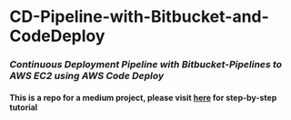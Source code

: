 # CD-Pipeline-with-Bitbucket-and-CodeDeploy
<h3><i>Continuous Deployment Pipeline with Bitbucket-Pipelines to AWS EC2 using AWS Code Deploy</i></h3>
<h4>This is a repo for a medium project, please visit <a href="https://medium.com/paul-zhao-projects/continuous-deployment-pipeline-with-bitbucket-pipelines-to-aws-ec2-using-aws-code-deploy-684ddcc1717f?source=friends_link&sk=cf5344a99ad48205b10f67c37adbcb33">here</a> for step-by-step tutorial</h4>
